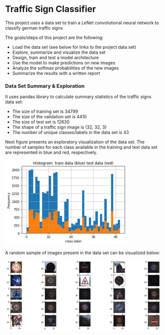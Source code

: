 # Traffic Sign Classifier

This project uses a data set to train a LeNet convolutional neural network to classify german traffic signs

The goals/steps of this project are the following:
* Load the data set (see below for links to the project data set)
* Explore, summarize and visualize the data set
* Design, train and test a model architecture
* Use the model to make predictions on new images
* Analyze the softmax probabilities of the new images
* Summarize the results with a written report

### Data Set Summary & Exploration

It uses pandas library to calculate summary statistics of the traffic signs data set:

* The size of training set is 34799
* The size of the validation set is 4410
* The size of test set is 12630
* The shape of a traffic sign image is (32, 32, 3)
* The number of unique classes/labels in the data set is 43

Next figure presents an exploratory visualization of the data set. The number of samples for each class available in the training and test data set are represented in blue and red, respectively.

![](./readme_images/histogram.png)

A random sample of images present in the data set can be visualized below:

![](readme_images/random_sample.png)



